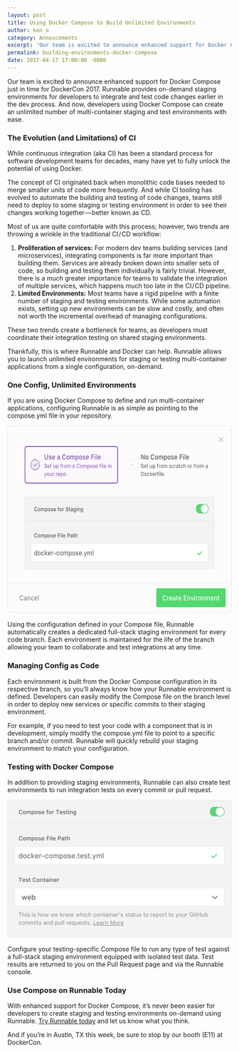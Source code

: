 ```yaml
---
layout: post
title: Using Docker Compose to Build Unlimited Environments
author: ken_o
category: Annoucements
excerpt: 'Our team is excited to announce enhanced support for Docker Compose just in time for DockerCon 2017. Runnable provides on-demand staging environments for developers to integrate and test code changes earlier in the dev process. And now, developers using Docker Compose can create an unlimited number of multi-container staging and test environments with ease.'
permalink: building-environments-docker-compose
date: 2017-04-17 17:00:00 -0800
---
```


Our team is excited to announce enhanced support for Docker Compose just in time for DockerCon 2017. Runnable provides on-demand staging environments for developers to integrate and test code changes earlier in the dev process. And now, developers using Docker Compose can create an unlimited number of multi-container staging and test environments with ease.

### The Evolution (and Limitations) of CI

While continuous integration (aka CI) has been a standard process for software development teams for decades, many have yet to fully unlock the potential of using Docker.

The concept of CI originated back when monolithic code bases needed to merge smaller units of code more frequently. And while CI tooling has evolved to automate the building and testing of code changes, teams still need to deploy to some staging or testing environment in order to see their changes working together — better known as CD.

Most of us are quite comfortable with this process; however, two trends are throwing a wrinkle in the traditional CI / CD workflow:

1. **Proliferation of services:** For modern dev teams building services (and microservices), integrating components is far more important than building them. Services are already broken down into smaller sets of code, so building and testing them individually is fairly trivial. However, there is a much greater importance for teams to validate the integration of multiple services, which happens much too late in the CI / CD pipeline.
2. **Limited Environments:** Most teams have a rigid pipeline with a finite number of staging and testing environments. While some automation exists, setting up new environments can be slow and costly, and often not worth the incremental overhead of managing configurations.

These two trends create a bottleneck for teams, as developers must coordinate their integration testing on shared staging environments.

Thankfully, this is where Runnable and Docker can help. Runnable allows you to launch unlimited environments for staging or testing multi-container applications from a single configuration, on-demand.

### One Config, Unlimited Environments

If you are using Docker Compose to define and run multi-container applications, configuring Runnable is as simple as pointing to the compose.yml file in your repository.

<img src="images/posts/compose-staging.png" height="420" width="600" class="img">

Using the configuration defined in your Compose file, Runnable automatically creates a dedicated full-stack staging environment for every code branch. Each environment is maintained for the life of the branch allowing your team to collaborate and test integrations at any time.

### Managing Config as Code

Each environment is built from the Docker Compose configuration in its respective branch, so you’ll always know how your Runnable environment is defined. Developers can easily modify the Compose file on the branch level in order to deploy new services or specific commits to their staging environment.

For example, if you need to test your code with a component that is in development, simply modify the compose.yml file to point to a specific branch and/or commit. Runnable will quickly rebuild your staging environment to match your configuration.

### Testing with Docker Compose

In addition to providing staging environments, Runnable can also create test environments to run integration tests on every commit or pull request.

<img src="images/posts/compose-testing.png" height="309" width="508" class="img">

Configure your testing-specific Compose file to run any type of test against a full-stack staging environment equipped with isolated test data. Test results are returned to you on the Pull Request page and via the Runnable console.

### Use Compose on Runnable Today

With enhanced support for Docker Compose, it’s never been easier for developers to create staging and testing environments on-demand using Runnable. [Try Runnable today](/) and let us know what you think.

And if you’re in Austin, TX this week, be sure to stop by our booth (E11) at DockerCon.
